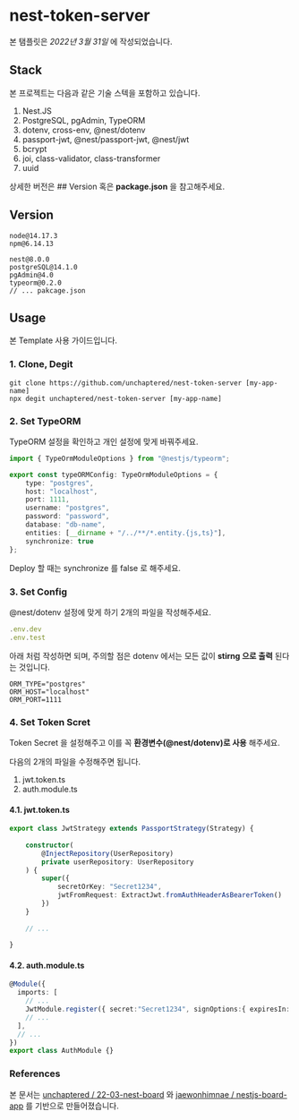 # nest-token-server

본 탬플릿은 _2022년 3월 31일_ 에 작성되었습니다.

## Stack

본 프로젝트는 다음과 같은 기술 스텍을 포함하고 있습니다.

1. Nest.JS
2. PostgreSQL, pgAdmin, TypeORM
3. dotenv, cross-env, @nest/dotenv
4. passport-jwt, @nest/passport-jwt, @nest/jwt
5. bcrypt
6. joi, class-validator, class-transformer
7. uuid

상세한 버전은 ## Version 혹은 **package.json** 을 참고해주세요.

## Version

```
node@14.17.3
npm@6.14.13

nest@8.0.0
postgreSQL@14.1.0
pgAdmin@4.0
typeorm@0.2.0
// ... pakcage.json
```

## Usage

본 Template 사용 가이드입니다.

### 1. Clone, Degit

```
git clone https://github.com/unchaptered/nest-token-server [my-app-name]
npx degit unchaptered/nest-token-server [my-app-name]
```

### 2. Set TypeORM

TypeORM 설정을 확인하고 개인 설정에 맞게 바꿔주세요.

```typescript
import { TypeOrmModuleOptions } from "@nestjs/typeorm";

export const typeORMConfig: TypeOrmModuleOptions = {
    type: "postgres",
    host: "localhost",
    port: 1111,
    username: "postgres",
    password: "password",
    database: "db-name",
    entities: [__dirname + "/../**/*.entity.{js,ts}"],
    synchronize: true
};
```

Deploy 할 때는 synchronize 를 false 로 해주세요.

### 3. Set Config

@nest/dotenv 설정에 맞게 하기 2개의 파일을 작성해주세요.

```typescript
.env.dev
.env.test
```

아래 처럼 작성하면 되며, 주의할 점은 dotenv 에서는 모든 값이 **stirng 으로 출력** 된다는 것입니다.

```env
ORM_TYPE="postgres"
ORM_HOST="localhost"
ORM_PORT=1111
```
### 4. Set Token Scret

Token Secret 을 설정해주고 이를 꼭 **환경변수(@nest/dotenv)로 사용** 해주세요.

다음의 2개의 파일을 수정해주면 됩니다.

1. jwt.token.ts
2. auth.module.ts

#### 4.1. jwt.token.ts 

```typescript
export class JwtStrategy extends PassportStrategy(Strategy) {
    
    constructor(
        @InjectRepository(UserRepository)
        private userRepository: UserRepository
    ) {
        super({
            secretOrKey: "Secret1234",
            jwtFromRequest: ExtractJwt.fromAuthHeaderAsBearerToken()
        })
    }
    
    // ...
    
}
```

#### 4.2. auth.module.ts

```typescript
@Module({
  imports: [
    // ...
    JwtModule.register({ secret:"Secret1234", signOptions:{ expiresIn: "7 days" } }),
    // ...
  ],
  // ...
})
export class AuthModule {}
```



### References

본 문서는 [unchaptered / 22-03-nest-board](https://github.com/unchaptered/22-03-nestjs-board) 와 [jaewonhimnae / nestjs-board-app](https://github.com/jaewonhimnae/nestjs-board-app) 를 기반으로 만들어졌습니다.
